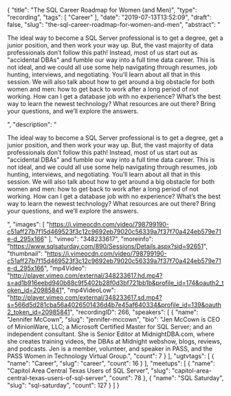 {
  "title": "The SQL Career Roadmap for Women (and Men)",
  "type": "recording",
  "tags": [
    "Career"
  ],
  "date": "2019-07-13T13:52:09",
  "draft": false,
  "slug": "the-sql-career-roadmap-for-women-and-men",
  "abstract": "<p>The ideal way to become a SQL Server professional is to get a degree, get a junior position, and then work your way up. But, the vast majority of data professionals don’t follow this path! Instead, most of us start out as \"accidental DBAs\" and fumble our way into a full time data career. This is not ideal, and we could all use some help navigating through resumes, job hunting, interviews, and negotiating. You’ll learn about all that in this session. We will also talk about how to get around a big obstacle for both women and men: how to get back to work after a long period of not working. How can I get a database job with no experience? What’s the best way to learn the newest technology? What resources are out there? Bring your questions, and we’ll explore the answers.</p>",
  "description": "<p>The ideal way to become a SQL Server professional is to get a degree, get a junior position, and then work your way up. But, the vast majority of data professionals don’t follow this path! Instead, most of us start out as \"accidental DBAs\" and fumble our way into a full time data career. This is not ideal, and we could all use some help navigating through resumes, job hunting, interviews, and negotiating. You’ll learn about all that in this session. We will also talk about how to get around a big obstacle for both women and men: how to get back to work after a long period of not working. How can I get a database job with no experience? What’s the best way to learn the newest technology? What resources are out there? Bring your questions, and we’ll explore the answers.</p>",
  "images": [
    "https://i.vimeocdn.com/video/798799190-c51aff27b7f15d469523f3c12c9692eb79020c56339a7f37f70a424eb579e71e-d_295x166"
  ],
  "vimeo": "348233617",
  "moreinfo": "https://www.sqlsaturday.com/890/Sessions/Details.aspx?sid=92651",
  "thumbnail": "https://i.vimeocdn.com/video/798799190-c51aff27b7f15d469523f3c12c9692eb79020c56339a7f37f70a424eb579e71e-d_295x166",
  "mp4Video": "http://player.vimeo.com/external/348233617.hd.mp4?s=ad1b916eebd940b88c9f5402b28f0d3bf721bb1b&profile_id=174&oauth2_token_id=20985841",
  "mp4VideoLow": "http://player.vimeo.com/external/348233617.sd.mp4?s=566d5d281cba56a4026501436d4b7e45af640334&profile_id=139&oauth2_token_id=20985841",
  "recordingID": 266,
  "speakers": [
    {
      "name": "Jennifer McCown",
      "slug": "jennifer-mccown",
      "bio": "Jen McCown is CEO of MinionWare, LLC; a Microsoft Certified Master for SQL Server; and an independent consultant. She is Senior Editor at MidnightDBA.com, where she creates training videos, the DBAs at Midnight webshow, blogs, reviews, and podcasts. Jen is a member, volunteer, and speaker in PASS, and the PASS Women in Technology Virtual Group.",
      "count": 7
    }
  ],
  "ugtvtags": [
    {
      "name": "Career",
      "slug": "career",
      "count": 16
    }
  ],
  "meetups": [
    {
      "name": "Capitol Area Central Texas Users of SQL Server",
      "slug": "capitol-area-central-texas-users-of-sql-server",
      "count": 78
    },
    {
      "name": "SQL Saturday",
      "slug": "sql-saturday",
      "count": 127
    }
  ]
}